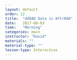 ```yaml
---
layout: default
order: 12
title:  "ddRAD Data in AftrRAD"
date:   2017-08-03
time:   "Morning"
categories: main
instructor: "David"
materials: ""
material-type: ""
lesson-type: Interactive
---
```





